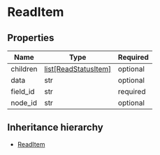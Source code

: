 

# ReadItem

## Properties

Name | Type | Required
-------- | -------- | --------
children | [list[ReadStatusItem]](ReadStatusItem.md) | optional
data | str | optional
field_id | str | required
node_id | str | optional




## Inheritance hierarchy


* [ReadItem](ReadItem.md)
